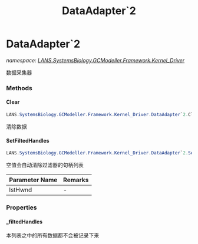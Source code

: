 ﻿---
title: DataAdapter`2
---

# DataAdapter`2
_namespace: [LANS.SystemsBiology.GCModeller.Framework.Kernel_Driver](N-LANS.SystemsBiology.GCModeller.Framework.Kernel_Driver.html)_

数据采集器

### Methods

#### Clear
```csharp
LANS.SystemsBiology.GCModeller.Framework.Kernel_Driver.DataAdapter`2.Clear
```
清除数据

#### SetFiltedHandles
```csharp
LANS.SystemsBiology.GCModeller.Framework.Kernel_Driver.DataAdapter`2.SetFiltedHandles(System.Int64[])
```
空值会自动清除过滤器的句柄列表

|Parameter Name|Remarks|
|--------------|-------|
|lstHwnd|-|




### Properties

#### _filtedHandles
本列表之中的所有数据都不会被记录下来

